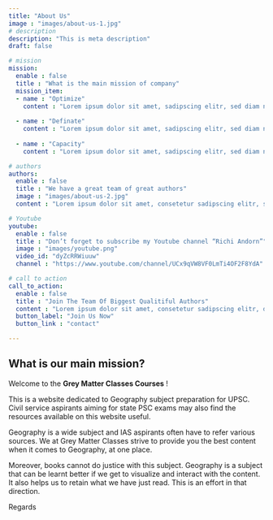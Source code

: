 ```yaml
---
title: "About Us"
image : "images/about-us-1.jpg"
# description
description: "This is meta description"
draft: false

# mission
mission:
  enable : false
  title : "What is the main mission of company"
  mission_item:
  - name : "Optimize"
    content : "Lorem ipsum dolor sit amet, sadipscing elitr, sed diam nonumy  tempor invidunt labore  magna aliquyam"
    
  - name : "Definate"
    content : "Lorem ipsum dolor sit amet, sadipscing elitr, sed diam nonumy  tempor invidunt labore  magna aliquyam"
    
  - name : "Capacity"
    content : "Lorem ipsum dolor sit amet, sadipscing elitr, sed diam nonumy  tempor invidunt labore  magna aliquyam"

# authors
authors:
  enable : false
  title : "We have a great team of great authors"
  image : "images/about-us-2.jpg"
  content : "Lorem ipsum dolor sit amet, consetetur sadipscing elitr, sed diam nonumy eirmod tempor invidunt ut labore et dolore magna aliquyam erat, sed diam voluptua. At vero eos et"

# Youtube
youtube:
  enable : false
  title : "Don’t forget to subscribe my Youtube channel “Richi Andorn”"
  image : "images/youtube.png"
  video_id: "dyZcRRWiuuw"
  channel : "https://www.youtube.com/channel/UCx9qVW8VF0LmTi4OF2F8YdA"

# call to action
call_to_action:
  enable : false
  title : "Join The Team Of Biggest Qualitiful Authors"
  content : "Lorem ipsum dolor sit amet, consetetur sadipscing elitr, diam nonumy eirmod tempor labore dolore"
  button_label: "Join Us Now"
  button_link : "contact"

---
```


## What is our main mission?

Welcome to the **Grey Matter Classes Courses** !

This is a website dedicated to Geography subject preparation for UPSC. Civil service aspirants aiming for state PSC exams may also find the resources available on this website useful. 

Geography is a wide subject and IAS aspirants often have to refer various sources. We at Grey Matter Classes strive to provide you the best content when it comes to Geography, at one place. 

Moreover, books cannot do justice with this subject. Geography is a subject that can be learnt better if we get to visualize and interact with the content. It also helps us to retain what we have just read. This is an effort in that direction. 

Regards
